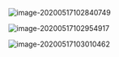 ![image-20200517102840749](https://tva1.sinaimg.cn/large/007S8ZIlgy1geweq0byapj31a409ejwa.jpg)

![image-20200517102954917](https://tva1.sinaimg.cn/large/007S8ZIlgy1geweq35acaj31a407sdl0.jpg)

![image-20200517103010462](https://tva1.sinaimg.cn/large/007S8ZIlgy1geweq5ydn6j31a404wwi3.jpg)


